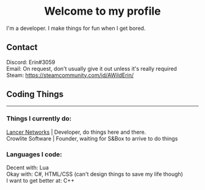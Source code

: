 <h1 align="center">Welcome to my profile</h1>

I'm a developer. I make things for fun when I get bored.

## Contact
Discord: Erin#3059 <br>
Email: On request, don't usually give it out unless it's really required <br>
Steam: https://steamcommunity.com/id/AWildErin/ <br>

## Coding Things

---

### Things I currently do:
[Lancer Networks](https://lancer-networks.com/) | Developer, do things here and there. <br>
Crowlite Software | Founder, waiting for S&Box to arrive to do things <br>

### Languages I code:
Decent with: Lua <br>
Okay with: C#, HTML/CSS (can't design things to save my life though) <br>
I want to get better at: C++ <br>
